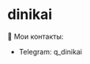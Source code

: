 <h1>dinikai</h1>
📩 Мои контакты:
<ul>
<li>Telegram: q_dinikai</li>
</ul>

<!---
dinikai/dinikai is a ✨ special ✨ repository because its `README.md` (this file) appears on your GitHub profile.
You can click the Preview link to take a look at your changes.
--->
